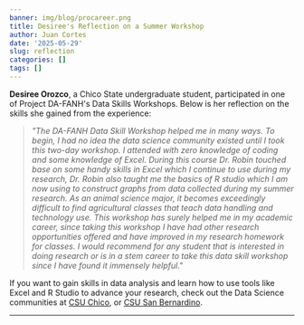 ```yaml
---
banner: img/blog/procareer.png
title: Desiree's Reflection on a Summer Workshop
author: Juan Cortes
date: '2025-05-29'
slug: reflection
categories: []
tags: []
---
```



**Desiree Orozco**, a Chico State undergraduate student, participated in one of Project DA-FANH's Data Skills Workshops. Below is her reflection on the skills she gained from the experience:


> *"The DA-FANH Data Skill Workshop helped me in many ways. To begin, I had no idea the data science community existed until I took this two-day workshop. I attended with zero knowledge of coding and some knowledge of Excel. During this course Dr. Robin touched base on some handy skills in Excel which I continue to use during my research, Dr. Robin also taught me the basics of R studio which I am now using to construct graphs from data collected during my summer research. As an animal science major, it becomes exceedingly difficult to find agricultural classes that teach data handling and technology use. This workshop has surely helped me in my academic career, since taking this workshop I have had other research opportunities offered and have improved in my research homework for classes. I would recommend for any student that is interested in doing research or is in a stem career to take this data skill workshop since I have found it immensely helpful."*

If you want to gain skills in data analysis and learn how to use tools like Excel and R Studio to advance your research, check out the Data Science communities at [CSU Chico](https://datascience.csuchico.edu/), or [CSU San Bernardino](https://www.csusb.edu/data-analytics-working-group). 

---
 


